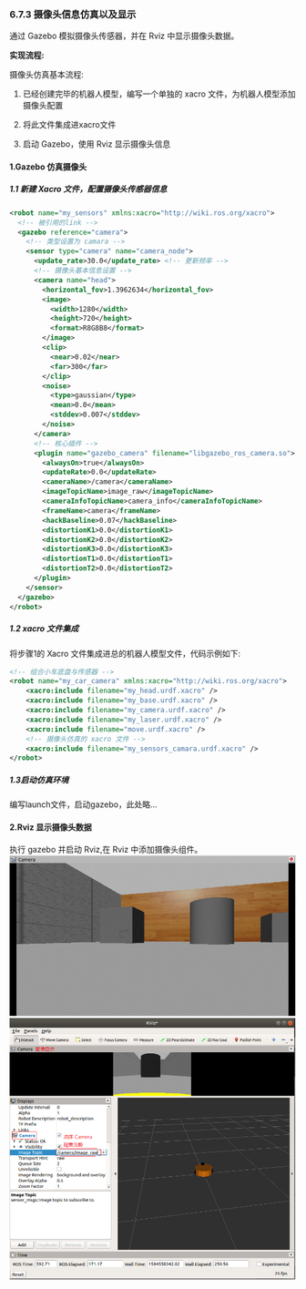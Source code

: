 ### 6.7.3 摄像头信息仿真以及显示

通过 Gazebo 模拟摄像头传感器，并在 Rviz 中显示摄像头数据。

**实现流程:**

摄像头仿真基本流程:

1. 已经创建完毕的机器人模型，编写一个单独的 xacro 文件，为机器人模型添加摄像头配置

2. 将此文件集成进xacro文件

3. 启动 Gazebo，使用 Rviz 显示摄像头信息

#### 1.Gazebo 仿真摄像头

##### 1.1 新建 Xacro 文件，配置摄像头传感器信息

```xml
<robot name="my_sensors" xmlns:xacro="http://wiki.ros.org/xacro">
  <!-- 被引用的link -->
  <gazebo reference="camera">
    <!-- 类型设置为 camara -->
    <sensor type="camera" name="camera_node">
      <update_rate>30.0</update_rate> <!-- 更新频率 -->
      <!-- 摄像头基本信息设置 -->
      <camera name="head">
        <horizontal_fov>1.3962634</horizontal_fov>
        <image>
          <width>1280</width>
          <height>720</height>
          <format>R8G8B8</format>
        </image>
        <clip>
          <near>0.02</near>
          <far>300</far>
        </clip>
        <noise>
          <type>gaussian</type>
          <mean>0.0</mean>
          <stddev>0.007</stddev>
        </noise>
      </camera>
      <!-- 核心插件 -->
      <plugin name="gazebo_camera" filename="libgazebo_ros_camera.so">
        <alwaysOn>true</alwaysOn>
        <updateRate>0.0</updateRate>
        <cameraName>/camera</cameraName>
        <imageTopicName>image_raw</imageTopicName>
        <cameraInfoTopicName>camera_info</cameraInfoTopicName>
        <frameName>camera</frameName>
        <hackBaseline>0.07</hackBaseline>
        <distortionK1>0.0</distortionK1>
        <distortionK2>0.0</distortionK2>
        <distortionK3>0.0</distortionK3>
        <distortionT1>0.0</distortionT1>
        <distortionT2>0.0</distortionT2>
      </plugin>
    </sensor>
  </gazebo>
</robot>
```

##### 1.2 xacro 文件集成

将步骤1的 Xacro 文件集成进总的机器人模型文件，代码示例如下:

```xml
<!-- 组合小车底盘与传感器 -->
<robot name="my_car_camera" xmlns:xacro="http://wiki.ros.org/xacro">
    <xacro:include filename="my_head.urdf.xacro" />
    <xacro:include filename="my_base.urdf.xacro" />
    <xacro:include filename="my_camera.urdf.xacro" />
    <xacro:include filename="my_laser.urdf.xacro" />
    <xacro:include filename="move.urdf.xacro" />
    <!-- 摄像头仿真的 xacro 文件 -->
    <xacro:include filename="my_sensors_camara.urdf.xacro" />
</robot>
```

##### 1.3启动仿真环境

编写launch文件，启动gazebo，此处略...

#### 2.Rviz 显示摄像头数据

执行 gazebo 并启动 Rviz,在 Rviz 中添加摄像头组件。![](/assets/rgb摄像头.PNG)![](/assets/15_camera仿真.png)

